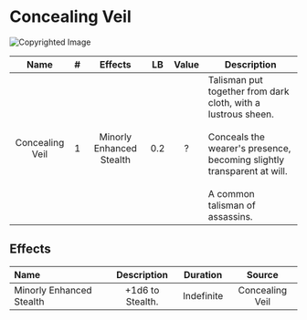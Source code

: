 # Concealing Veil

![Copyrighted Image](ConcealingVeil.png)

|      Name      | # |         Effects         | LB | Value | Description                                                                                                                                                                                |
| :-------------: | :-: | :----------------------: | :-: | :---: | ------------------------------------------------------------------------------------------------------------------------------------------------------------------------------------------ |
| Concealing Veil | 1 | Minorly Enhanced Stealth | 0.2 |   ?   | Talisman put together from dark cloth, with a lustrous sheen.<br /><br />Conceals the wearer's presence, becoming slightly transparent at will.<br /><br />A common talisman of assassins. |

## Effects

| Name                     |       Description       |  Duration  |     Source     |
| :----------------------- | :--------------: | :--------: | :-------------: |
| Minorly Enhanced Stealth | +1d6 to Stealth. | Indefinite | Concealing Veil |
